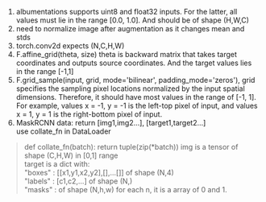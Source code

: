 1. albumentations supports uint8 and float32 inputs. For the latter, all values must lie in the range [0.0, 1.0]. And should be of shape (H,W,C)
2. need to normalize image after augmentation as it changes mean and stds
3. torch.conv2d expects (N,C,H,W)
4. F.affine_grid(theta, size) theta is backward matrix that takes target coordinates and outputs source coordinates. And the target values lies in the range [-1,1]
5. F.grid_sample(input, grid, mode='bilinear', padding_mode='zeros'), grid specifies the sampling pixel locations normalized by the input spatial dimensions. Therefore, it should have most values in the range of [-1, 1]. For example, values x = -1, y = -1 is the left-top pixel of input, and values x = 1, y = 1 is the right-bottom pixel of input. 
6. MaskRCNN data: return [img1,img2...], [target1,target2...]  
use collate_fn in DataLoader  
> def collate_fn(batch):
>     return tuple(zip(*batch))
img is a tensor of shape (C,H,W) in [0,1] range  
target is a dict with:  
                      "boxes"  : [[x1,y1,x2,y2],[],...[]] of shape (N,4)  
                      "labels" : [c1,c2,...] of shape (N,)  
                      "masks"  : of shape (N,h,w) for each n, it is a array of 0 and 1.  

